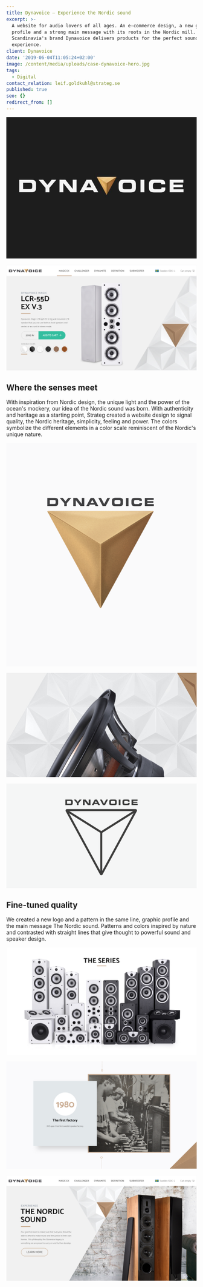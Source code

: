```yaml
---
title: Dynavoice – Experience the Nordic sound
excerpt: >-
  A website for audio lovers of all ages. An e-commerce design, a new graphic
  profile and a strong main message with its roots in the Nordic mill. Winn
  Scandinavia's brand Dynavoice delivers products for the perfect sound
  experience. 
client: Dynavoice
date: '2019-06-04T11:05:24+02:00'
image: /content/media/uploads/case-dynavoice-hero.jpg
tags:
  - Digital
contact_relation: leif.goldkuhl@strateg.se
published: true
seo: {}
redirect_from: []
---
```

<Column md="6">  <Box title="The Swedish origin" content="The enthusiast Tommy Wadensten founded Dynavoice in 1975 at the sea near Falkenberg - with the aim of offering well-built speakers with as natural, powerful and detailed sound as possible in each price segment. Swedish quality with pride and feeling. Sound is an experience and, in this case, a Nordic one."  /></Column>

<Column md="6">

![](/content/media/uploads/case-dynavoice-logo.png)

</Column>

![](/content/media/uploads/case-dynavoice-web-2.jpg)

## Where the senses meet

With inspiration from Nordic design, the unique light and the power of the ocean's mockery, our idea of the Nordic sound was born. With authenticity and heritage as a starting point, Strateg created a website design to signal quality, the Nordic heritage, simplicity, feeling and power. The colors symbolize the different elements in a color scale reminiscent of the Nordic's unique nature.

<Column md="6">

![](/content/media/uploads/case-dynavoice-logo-white.png)

</Column>

<Column md="6">

![](/content/media/uploads/case-dynavoice-speaker.jpg)

![](/content/media/uploads/case-dynavoice-neg.png)

</Column>

## Fine-tuned quality

We created a new logo and a pattern in the same line, graphic profile and the main message The Nordic sound. Patterns and colors inspired by nature and contrasted with straight lines that give thought to powerful sound and speaker design.

![](/content/media/uploads/case-dynavoice-theserie.jpg)

![](/content/media/uploads/case-dynavoice-firstfactory.jpg)

![](/content/media/uploads/case-dynavoice-web-1.jpg)
